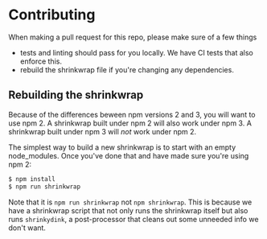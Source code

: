 # Contributing

When making a pull request for this repo, please make sure of a few things

- tests and linting should pass for you locally. We have CI tests that also enforce this.
- rebuild the shrinkwrap file if you're changing any dependencies.

## Rebuilding the shrinkwrap

Because of the differences beween npm versions 2 and 3, you will want to use npm 2.  A shrinkwrap built under npm 2 will also work under npm 3.  A shrinkwrap built under npm 3 will *not* work under npm 2.

The simplest way to build a new shrinkwrap is to start with an empty node_modules.  Once you've done that and have made sure you're using npm 2:

```sh
$ npm install
$ npm run shrinkwrap
```

Note that it is `npm run shrinkwrap` not `npm shrinkwrap`.  This is because we have a shrinkwrap script that not only runs the shrinkwrap itself but also runs `shrinkydink`, a post-processor that cleans out some unneeded info we don't want.

